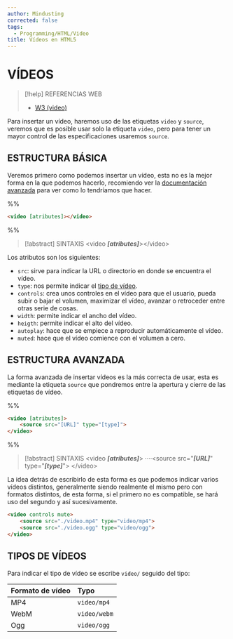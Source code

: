 ```yaml
---
author: Mindusting
corrected: false
tags:
  - Programming/HTML/Video
title: Vídeos en HTML5
---
```


# VÍDEOS

> [!help] REFERENCIAS WEB
> - [W3 (video)](https://www.w3schools.com/html/html5_video.asp)

Para insertar un vídeo, haremos uso de las etiquetas `video` y `source`, veremos que es posible usar solo la etiqueta `video`, pero para tener un mayor control de las especificaciones usaremos `source`.

## ESTRUCTURA BÁSICA

Veremos primero como podemos insertar un vídeo, esta no es la mejor forma en la que podemos hacerlo, recomiendo ver la [documentación avanzada](#ESTRUCTURA%20AVANZADA) para ver como lo tendríamos que hacer.

%%
```html
<video [atributes]></video>
```
%%

> [!abstract] SINTAXIS
> \<video ***\[atributes\]***\>\</video\>

Los atributos son los siguientes:
- `src`: sirve para indicar la URL o directorio en donde se encuentra el vídeo.
- `type`: nos permite indicar el [tipo de vídeo](#TIPOS%20DE%20VÍDEOS).
- `controls`: crea unos controles en el vídeo para que el usuario, pueda subir o bajar el volumen, maximizar el vídeo, avanzar o retroceder entre otras serie de cosas.
- `width`: permite indicar el ancho del vídeo.
- `heigth`: permite indicar el alto del vídeo.
- `autoplay`: hace que se empiece a reproducir automáticamente el vídeo.
- `muted`: hace que el vídeo comience con el volumen a cero.

## ESTRUCTURA AVANZADA

La forma avanzada de insertar vídeos es la más correcta de usar, esta es mediante la etiqueta `source` que pondremos entre la apertura y cierre de las etiquetas de vídeo.

%%
```html
<video [atributes]>
    <source src="[URL]" type="[type]">
</video>
```
%%

> [!abstract] SINTAXIS
> \<video ***\[atributes\]***\>
> <span class="transparency">····</span>\<source src="***\[URL\]***" type="***\[type\]***"\>
> \</video\>

La idea detrás de escribirlo de esta forma es que podemos indicar varios vídeos distintos, generalmente siendo realmente el mismo pero con formatos distintos, de esta forma, si el primero no es compatible, se hará uso del segundo y así sucesivamente.

```html
<video controls mute>
    <source src="./video.mp4" type="video/mp4">
    <source src="./video.ogg" type="video/ogg">
</video>
```

## TIPOS DE VÍDEOS

Para indicar el tipo de vídeo se escribe `video/` seguido del tipo:

| Formato de vídeo | Typo         |
|:---------------- |:------------ |
| MP4              | `video/mp4`  |
| WebM             | `video/webm` |
| Ogg              | `video/ogg`  |

